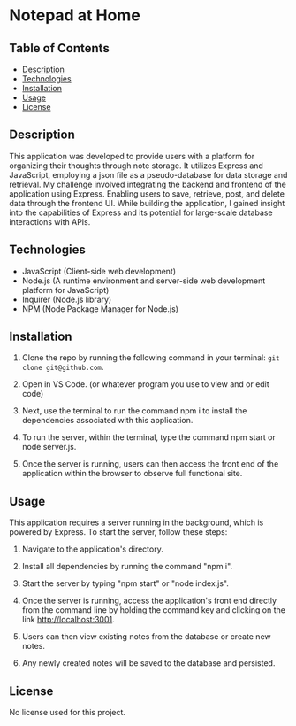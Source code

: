 # Notepad at Home

## Table of Contents

- [Description](#description)
- [Technologies](#technologies)
- [Installation](#installation)
- [Usage](#usage)
- [License](#license)

## Description

This application was developed to provide users with a platform for organizing their thoughts through note storage. It utilizes Express and JavaScript, employing a json file as a pseudo-database for data storage and retrieval. My challenge involved integrating the backend and frontend of the application using Express. Enabling users to save, retrieve, post, and delete data through the frontend UI. While building the application, I gained insight into the capabilities of Express and its potential for large-scale database interactions with APIs.

## Technologies

- JavaScript (Client-side web development)
- Node.js (A runtime environment and server-side web development platform for JavaScript)
- Inquirer (Node.js library)
- NPM (Node Package Manager for Node.js)

## Installation

1. Clone the repo by running the following command in your terminal: `git clone git@github.com`.

2. Open in VS Code. (or whatever program you use to view and or edit code)

3. Next, use the terminal to run the command npm i to install the dependencies associated with this application.

4. To run the server, within the terminal, type the command npm start or node server.js.

5. Once the server is running, users can then access the front end of the application within the browser to observe full functional site.

## Usage

This application requires a server running in the background, which is powered by Express. To start the server, follow these steps:

1. Navigate to the application's directory.

2. Install all dependencies by running the command "npm i".

3. Start the server by typing "npm start" or "node index.js".

4. Once the server is running, access the application's front end directly from the command line by holding the command key and clicking on the link <http://localhost:3001>.

5. Users can then view existing notes from the database or create new notes.

6. Any newly created notes will be saved to the database and persisted.

## License

No license used for this project.
